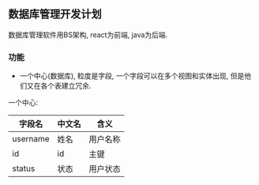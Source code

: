 ## 数据库管理开发计划

数据库管理软件用BS架构, react为前端, java为后端.

### 功能
- 一个中心(数据库), 粒度是字段, 一个字段可以在多个视图和实体出现, 但是他们又在各个表建立冗余.


一个中心:

|字段名|中文名|含义|
|---|---|---|
|username|姓名|用户名称|
|id|id|主键|
|status|状态|用户状态|






